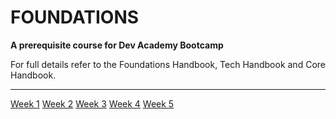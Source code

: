 # FOUNDATIONS

__A prerequisite course for Dev Academy Bootcamp__

For full details refer to the Foundations Handbook, Tech Handbook and Core Handbook.


------------


[Week 1](/week-1)
[Week 2](/week-2)
[Week 3](/week-3)
[Week 4](/week-4)
[Week 5](/week-5)




